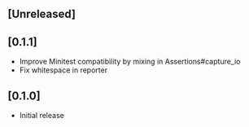 ## [Unreleased]

## [0.1.1]

- Improve Minitest compatibility by mixing in Assertions#capture_io
- Fix whitespace in reporter

## [0.1.0]

- Initial release

